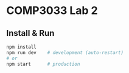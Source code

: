 # COMP3033 Lab 2 

## Install & Run
```bash
npm install
npm run dev    # development (auto-restart)
# or
npm start      # production